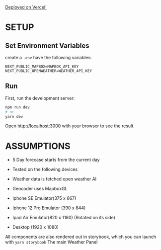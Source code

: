 [Deployed on Vercel!](https://insight-challenge.vercel.app/)

# SETUP

## Set Environment Variables

create a `.env` have the following variables:

```
NEXT_PUBLIC_MAPBOX=MAPBOX_API_KEY
NEXT_PUBLIC_OPENWEATHER=WEATHER_API_KEY
```

## Run

First, run the development server:

```bash
npm run dev
# or
yarn dev
```

Open [http://localhost:3000](http://localhost:3000) with your browser to see the result.

# ASSUMPTIONS

- 5 Day forecase starts from the current day
- Tested on the following devices
- Weather data is fetched open weather AI
- Geocoder uses MapboxGL

- Iphone SE Emulator(375 x 667)
- Iphone 12 Pro Emulator (390 x 844)
- Ipad Air Emulator(820 x 1180) (Rotated on its side)
- Desktop (1920 x 1080)

All components are also rendered out in storybook, which you can launch with `yarn storybook`
The main Weather Panel
